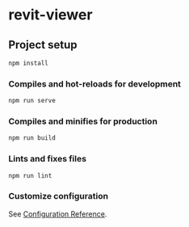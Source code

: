 <!--
 * @Author: Jacob-biu 2777245228@qq.com
 * @Date: 2025-02-24 14:11:13
 * @LastEditors: Jacob-biu 2777245228@qq.com
 * @LastEditTime: 2025-02-26 16:28:55
 * @FilePath: \revit-viewer\README.md
 * @Description: 这是默认设置,请设置`customMade`, 打开koroFileHeader查看配置 进行设置: https://github.com/OBKoro1/koro1FileHeader/wiki/%E9%85%8D%E7%BD%AE
-->
# revit-viewer

## Project setup

```bash
npm install
```

### Compiles and hot-reloads for development

```bash
npm run serve
```

### Compiles and minifies for production

```bash
npm run build
```

### Lints and fixes files

```bash
npm run lint
```

### Customize configuration

See [Configuration Reference](https://cli.vuejs.org/config/).
